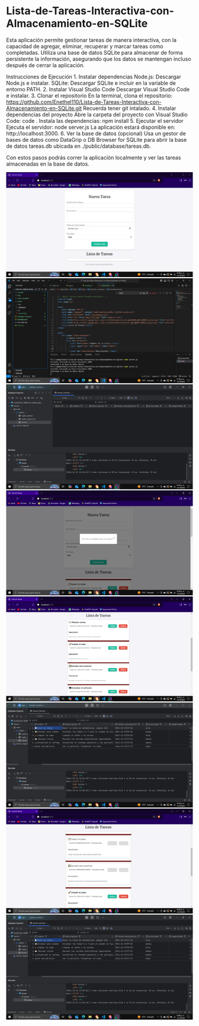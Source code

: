 # Lista-de-Tareas-Interactiva-con-Almacenamiento-en-SQLite
Esta aplicación permite gestionar tareas de manera interactiva, con la capacidad de agregar, eliminar, recuperar y marcar tareas como completadas. Utiliza una base de datos SQLite para almacenar de forma persistente la información, asegurando que los datos se mantengan incluso después de cerrar la aplicación.


Instrucciones de Ejecución
	1. Instalar dependencias
		Node.js: Descargar Node.js e instalar.
		SQLite: Descargar SQLite e incluir en la variable de entorno PATH.
	2. Instalar Visual Studio Code
		Descargar Visual Studio Code e instalar.
	3. Clonar el repositorio
		En la terminal, clona el repositorio: https://github.com/Enethel110/Lista-de-Tareas-Interactiva-con-Almacenamiento-en-SQLite.git
		Recuerda tener git intalado.
	4. Instalar dependencias del proyecto
		Abre la carpeta del proyecto con Visual Studio Code:
			code .
		Instala las dependencias:
			npm install
	5. Ejecutar el servidor
		Ejecuta el servidor:
			node server.js
		La aplicación estará disponible en: http://localhost:3000.
	6. Ver la base de datos (opcional)
		Usa un gestor de bases de datos como DataGrip o DB Browser for SQLite para abrir la base de datos tareas.db ubicada en ./public/database/tareas.db.
	
Con estos pasos podrás correr la aplicación localmente y ver las tareas almacenadas en la base de datos.


![Formulario](img/1.png)
![Código](img/2.png)
![Base de Datos](img/3.png)
![Alertas](img/4.png)
![Lista de Tareas](img/5.png)
![Base de datos con datos](img/6.png)
![Tareas completadas](img/7.png)
![Base de datos con tareas completadas](img/8.png)















